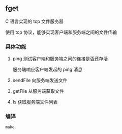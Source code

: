 ## fget

C 语言实现的 tcp 文件服务器

使用 tcp 协议，能够实现客户端和服务端之间的文件传输

### 具体功能

1. ping 测试客户端和服务端之间的连接是否还存活

   服务端响应客户端发起的 ping 消息

2. sendFile 向服务端发送文件

3. getFile 从服务端获取文件

4. ls 获取服务端文件列表

### 编译

```shell
make
```





